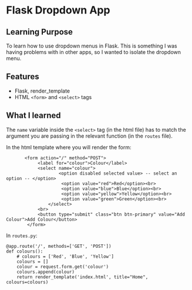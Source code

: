 # Flask Dropdown App

## Learning Purpose
To learn how to use dropdown menus in Flask. This is something I was having problems with in other apps, so I wanted to isolate the dropdown menu. 

## Features
* Flask, render_template
* HTML `<form>` and `<select>` tags

## What I learned
The `name` variable inside the `<select>` tag (in the html file) has to match the argument you are passing in the relevant function (in the `routes` file).

In the html template where you will render the form:
```
       <form action="/" method="POST">
            <label for="colour">Colour</label>
            <select name="colour">
                    <option disabled selected value> -- select an option -- </option>
                     <option value="red">Red</option><br>
                     <option value="blue">Blue</option><br>
                     <option value="yellow">Yellow</option><br>
                     <option value="green">Green</option><br>
                </select>
            <br>
            <button type="submit" class="btn btn-primary" value="Add Colour">Add Colour</button>
        </form>
```

In `routes.py`: 
```
@app.route('/', methods=['GET', 'POST'])
def colours():
    # colours = ['Red', 'Blue', 'Yellow']
    colours = []
    colour = request.form.get('colour')
    colours.append(colour)
    return render_template('index.html', title="Home", colours=colours)
```